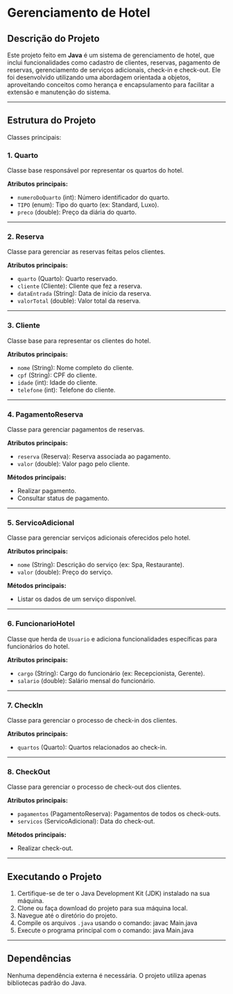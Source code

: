 # Gerenciamento de Hotel

## Descrição do Projeto

Este projeto feito em **Java** é um sistema de gerenciamento de hotel, que inclui funcionalidades como cadastro de clientes, reservas, pagamento de reservas, gerenciamento de serviços adicionais, check-in e check-out. Ele foi desenvolvido utilizando uma abordagem orientada a objetos, aproveitando conceitos como herança e encapsulamento para facilitar a extensão e manutenção do sistema.

---

## Estrutura do Projeto

Classes principais:

### **1. Quarto**
Classe base responsável por representar os quartos do hotel.

**Atributos principais:**
- `numeroDoQuarto` (int): Número identificador do quarto.
- `TIPO` (enum): Tipo do quarto (ex: Standard, Luxo).
- `preco` (double): Preço da diária do quarto.

---

### **2. Reserva**
Classe para gerenciar as reservas feitas pelos clientes.

**Atributos principais:**
- `quarto` (Quarto): Quarto reservado.
- `cliente` (Cliente): Cliente que fez a reserva.
- `dataEntrada` (String): Data de início da reserva.
- `valorTotal` (double): Valor total da reserva.

---

### **3. Cliente**
Classe base para representar os clientes do hotel.

**Atributos principais:**
- `nome` (String): Nome completo do cliente.
- `cpf` (String): CPF do cliente.
- `idade` (int): Idade do cliente.
- `telefone` (int): Telefone do cliente.

---

### **4. PagamentoReserva**
Classe para gerenciar pagamentos de reservas.

**Atributos principais:**
- `reserva` (Reserva): Reserva associada ao pagamento.
- `valor` (double): Valor pago pelo cliente.

**Métodos principais:**
- Realizar pagamento.
- Consultar status de pagamento.

---

### **5. ServicoAdicional**
Classe para gerenciar serviços adicionais oferecidos pelo hotel.

**Atributos principais:**
- `nome` (String): Descrição do serviço (ex: Spa, Restaurante).
- `valor` (double): Preço do serviço.

**Métodos principais:**
- Listar os dados de um serviço disponível.

---

### **6. FuncionarioHotel**
Classe que herda de `Usuario` e adiciona funcionalidades específicas para funcionários do hotel.

**Atributos principais:**
- `cargo` (String): Cargo do funcionário (ex: Recepcionista, Gerente).
- `salario` (double): Salário mensal do funcionário.

---

### **7. CheckIn**
Classe para gerenciar o processo de check-in dos clientes.

**Atributos principais:**
- `quartos` (Quarto): Quartos relacionados ao check-in.

---

### **8. CheckOut**
Classe para gerenciar o processo de check-out dos clientes.

**Atributos principais:**
- `pagamentos` (PagamentoReserva): Pagamentos de todos os check-outs.
- `servicos` (ServicoAdicional): Data do check-out.

**Métodos principais:**
- Realizar check-out.

---

## Executando o Projeto

1. Certifique-se de ter o Java Development Kit (JDK) instalado na sua máquina.
2. Clone ou faça download do projeto para sua máquina local.
3. Navegue até o diretório do projeto.
4. Compile os arquivos `.java` usando o comando: javac Main.java
5. Execute o programa principal com o comando: java Main.java

---

## Dependências
Nenhuma dependência externa é necessária. O projeto utiliza apenas bibliotecas padrão do Java.

